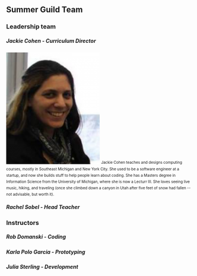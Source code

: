 ## Summer Guild Team

### Leadership team

##### Jackie Cohen - Curriculum Director
<img width='50%' height='50%' src="/imgs/mepic_crop2_headshot.png">  <font size="1">Jackie Cohen teaches and designs computing courses, mostly in Southeast Michigan and New York City. She used to be a software engineer at a startup, and now she builds stuff to help people learn about coding. She has a Masters degree in Information Science from the University of Michigan, where she is now a Lecturr III. She loves seeing live music, hiking, and traveling (once she climbed down a canyon in Utah after five feet of snow had fallen -- not advisable, but worth it).</font>

##### Rachel Sobel - Head Teacher


### Instructors

##### Rob Domanski - Coding

##### Karla Polo Garcia - Prototyping

##### Julia Sterling - Development
